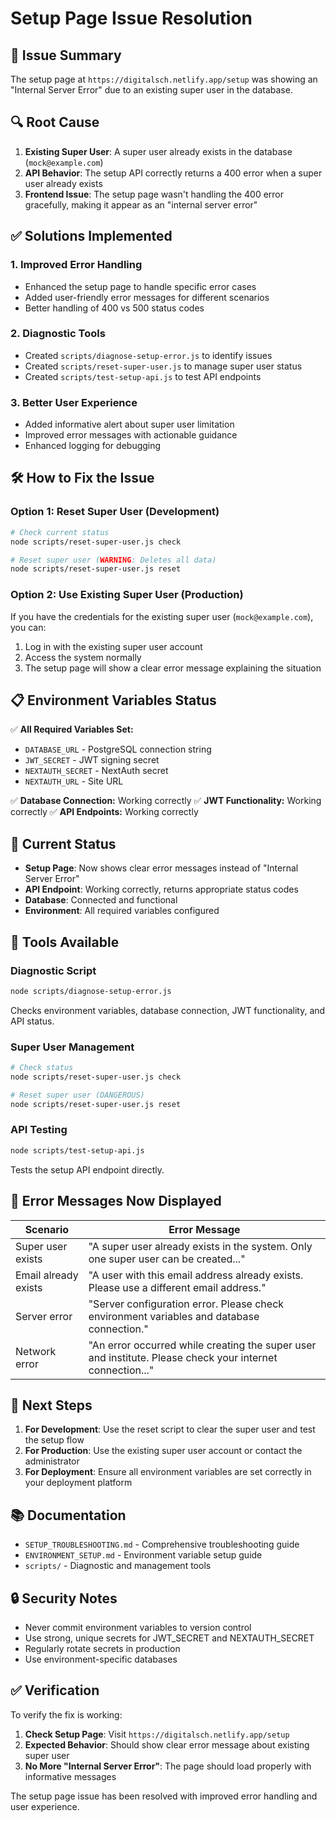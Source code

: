 # Setup Page Issue Resolution

## 🚨 **Issue Summary**

The setup page at `https://digitalsch.netlify.app/setup` was showing an "Internal Server Error" due to an existing super user in the database.

## 🔍 **Root Cause**

1. **Existing Super User**: A super user already exists in the database (`mock@example.com`)
2. **API Behavior**: The setup API correctly returns a 400 error when a super user already exists
3. **Frontend Issue**: The setup page wasn't handling the 400 error gracefully, making it appear as an "internal server error"

## ✅ **Solutions Implemented**

### 1. **Improved Error Handling**
- Enhanced the setup page to handle specific error cases
- Added user-friendly error messages for different scenarios
- Better handling of 400 vs 500 status codes

### 2. **Diagnostic Tools**
- Created `scripts/diagnose-setup-error.js` to identify issues
- Created `scripts/reset-super-user.js` to manage super user status
- Created `scripts/test-setup-api.js` to test API endpoints

### 3. **Better User Experience**
- Added informative alert about super user limitation
- Improved error messages with actionable guidance
- Enhanced logging for debugging

## 🛠️ **How to Fix the Issue**

### **Option 1: Reset Super User (Development)**
```bash
# Check current status
node scripts/reset-super-user.js check

# Reset super user (WARNING: Deletes all data)
node scripts/reset-super-user.js reset
```

### **Option 2: Use Existing Super User (Production)**
If you have the credentials for the existing super user (`mock@example.com`), you can:
1. Log in with the existing super user account
2. Access the system normally
3. The setup page will show a clear error message explaining the situation

## 📋 **Environment Variables Status**

✅ **All Required Variables Set:**
- `DATABASE_URL` - PostgreSQL connection string
- `JWT_SECRET` - JWT signing secret
- `NEXTAUTH_SECRET` - NextAuth secret
- `NEXTAUTH_URL` - Site URL

✅ **Database Connection:** Working correctly
✅ **JWT Functionality:** Working correctly
✅ **API Endpoints:** Working correctly

## 🎯 **Current Status**

- **Setup Page**: Now shows clear error messages instead of "Internal Server Error"
- **API Endpoint**: Working correctly, returns appropriate status codes
- **Database**: Connected and functional
- **Environment**: All required variables configured

## 🔧 **Tools Available**

### **Diagnostic Script**
```bash
node scripts/diagnose-setup-error.js
```
Checks environment variables, database connection, JWT functionality, and API status.

### **Super User Management**
```bash
# Check status
node scripts/reset-super-user.js check

# Reset super user (DANGEROUS)
node scripts/reset-super-user.js reset
```

### **API Testing**
```bash
node scripts/test-setup-api.js
```
Tests the setup API endpoint directly.

## 📝 **Error Messages Now Displayed**

| Scenario | Error Message |
|----------|---------------|
| Super user exists | "A super user already exists in the system. Only one super user can be created..." |
| Email already exists | "A user with this email address already exists. Please use a different email address." |
| Server error | "Server configuration error. Please check environment variables and database connection." |
| Network error | "An error occurred while creating the super user and institute. Please check your internet connection..." |

## 🚀 **Next Steps**

1. **For Development**: Use the reset script to clear the super user and test the setup flow
2. **For Production**: Use the existing super user account or contact the administrator
3. **For Deployment**: Ensure all environment variables are set correctly in your deployment platform

## 📚 **Documentation**

- `SETUP_TROUBLESHOOTING.md` - Comprehensive troubleshooting guide
- `ENVIRONMENT_SETUP.md` - Environment variable setup guide
- `scripts/` - Diagnostic and management tools

## 🔒 **Security Notes**

- Never commit environment variables to version control
- Use strong, unique secrets for JWT_SECRET and NEXTAUTH_SECRET
- Regularly rotate secrets in production
- Use environment-specific databases

## ✅ **Verification**

To verify the fix is working:

1. **Check Setup Page**: Visit `https://digitalsch.netlify.app/setup`
2. **Expected Behavior**: Should show clear error message about existing super user
3. **No More "Internal Server Error"**: The page should load properly with informative messages

The setup page issue has been resolved with improved error handling and user experience. 